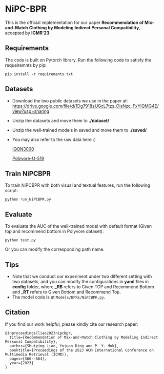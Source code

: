 # NiPC-BPR
This is the official implementation for our paper **Recommendation of Mix-and-Match Clothing by Modeling Indirect Personal Compatibility**, accepted by **ICMR'23**.

## Requirements
The code is built on Pytorch library. Run the following code to satisfy the requeiremnts by pip:

`pip install -r requirements.txt`


## Datasets
- Download the two public datasets we use in the paper at:
  https://drive.google.com/file/d/1Dg7918zUGcL7tzs_OisNzc_FxYlQMG4E/view?usp=sharing

- Unzip the datasets and move them to **./dataset/**

- Unzip the well-trained models in saved and move them to **./saved/**

- You may also refer to the raw data here :)

  [IQON3000](https://drive.google.com/file/d/1sTfUoNPid9zG_MgV--lWZTBP1XZpmcK8/view)

  [Polyvore-U-519](https://stduestceducn-my.sharepoint.com/personal/zhilu_std_uestc_edu_cn/_layouts/15/onedrive.aspx?id=%2Fpersonal%2Fzhilu%5Fstd%5Fuestc%5Fedu%5Fcn%2FDocuments%2Fpolyvore&ga=1)

## Train NiPCBPR
To train NiPCBPR with both visual and textual features, run the following script:

`python run_NiPCBPR.py`

## Evaluate
To evaluate the AUC of the well-trained model with default format (Given top and recommend bottom in Polyvore dataset):

`python test.py`

Or you can modify the corresponding path name.

## Tips
- Note that we conduct our experiment under two different setting with two datasets, and you can modify the configurations in **yaml** files in **config** folder, where **_RB** refers to Given TOP and Recommend Bottom and **_RT** refers to Given Bottom and Recommend Top.
- The model code is at `Models/BPRs/NiPCBPR.py`.

## Citation
If you find our work helpful, please kindly cite our research paper:
```
@inproceedings{liao2023nipcbpr,
  title={Recommendation of Mix-and-Match Clothing by Modeling Indirect Personal Compatibility},
  author={Shuiying Liao, Yujuan Ding and P. Y. Mok},
  booktitle={Proceedings of the 2023 ACM International Conference on Multimedia Retrieval (ICMR)},
  pages={560--564},
  year={2023}
}
```